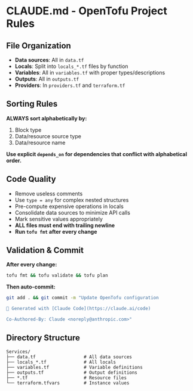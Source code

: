 # CLAUDE.md - OpenTofu Project Rules

## File Organization
- **Data sources**: All in `data.tf`
- **Locals**: Split into `locals_*.tf` files by function
- **Variables**: All in `variables.tf` with proper types/descriptions
- **Outputs**: All in `outputs.tf`
- **Providers**: In `providers.tf` and `terraform.tf`

## Sorting Rules
**ALWAYS sort alphabetically by:**
1. Block type
2. Data/resource source type
3. Data/resource name

**Use explicit `depends_on` for dependencies that conflict with alphabetical order.**

## Code Quality
- Remove useless comments
- Use `type = any` for complex nested structures
- Pre-compute expensive operations in locals
- Consolidate data sources to minimize API calls
- Mark sensitive values appropriately
- **ALL files must end with trailing newline**
- **Run `tofu fmt` after every change**

## Validation & Commit
**After every change:**
```bash
tofu fmt && tofu validate && tofu plan
```

**Then auto-commit:**
```bash
git add . && git commit -m "Update OpenTofu configuration

🤖 Generated with [Claude Code](https://claude.ai/code)

Co-Authored-By: Claude <noreply@anthropic.com>"
```

## Directory Structure
```
Services/
├── data.tf                  # All data sources
├── locals_*.tf              # All locals
├── variables.tf             # Variable definitions
├── outputs.tf               # Output definitions
├── *.tf                     # Resource files
└── terraform.tfvars         # Instance values
```

